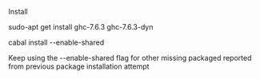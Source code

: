 
Install

sudo-apt get install ghc-7.6.3 ghc-7.6.3-dyn

cabal install <missing-package-reported by make>  --enable-shared

Keep using the --enable-shared flag for other missing packaged reported from 
previous package installation attempt
